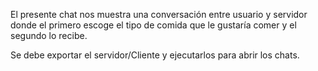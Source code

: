 El presente chat nos muestra una conversación entre usuario y servidor donde el primero escoge el tipo de comida que le gustaría comer y el segundo lo recibe.

Se debe exportar el servidor/Cliente y ejecutarlos para abrir los chats.
